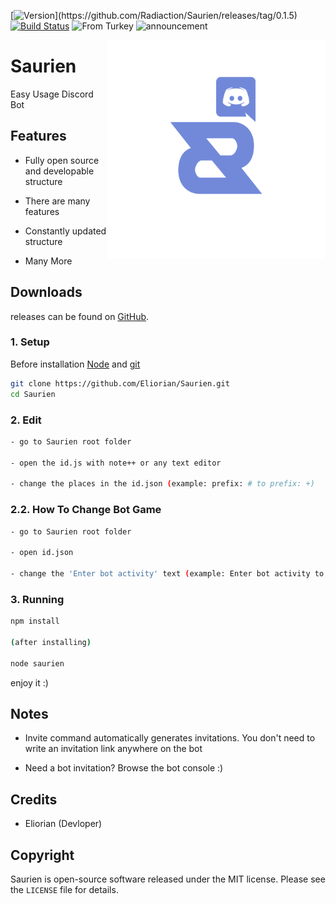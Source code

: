 [![Version](https://img.shields.io/badge/Version-0.1.5%20R10%20(Fixed%20version%20of%200.1.4)-yellow)](https://github.com/Radiaction/Saurien/releases/tag/0.1.5)
[![Build Status](https://travis-ci.org/Radiaction/Saurien.svg?branch=master)](https://travis-ci.org/Radiaction/Saurien)
![From Turkey](https://img.shields.io/badge/from-Turkey-red.svg)
![announcement](https://img.shields.io/badge/announcement-New%20music%20commands%20comming!-orange)


<img align="right" alt="Saurien" width="350" src="./data/logo/logo.png">

# Saurien

Easy Usage Discord Bot

## Features
- Fully open source and developable structure

- There are many features

- Constantly updated structure

- Many More

## Downloads
releases can be found on [GitHub](https://github.com/Radiaction/Saurien/releases).

### 1. Setup
Before installation [Node](https://nodejs.org/en/download) and [git](https://git-scm.com/downloads)

```sh
git clone https://github.com/Eliorian/Saurien.git
cd Saurien
```

### 2. Edit

```sh
- go to Saurien root folder

- open the id.js with note++ or any text editor

- change the places in the id.json (example: prefix: # to prefix: +)
```

### 2.2. How To Change Bot Game

```sh
- go to Saurien root folder

- open id.json

- change the 'Enter bot activity' text (example: Enter bot activity to Im Online)
```

### 3. Running

```sh
npm install

(after installing)

node saurien
```

enjoy it :)

## Notes

* Invite command automatically generates invitations. You don't need to write an invitation link anywhere on the bot

* Need a bot invitation? Browse the bot console :)

## Credits

 * Eliorian (Devloper)

## Copyright

Saurien is open-source software released under the MIT license. Please see
the `LICENSE` file for details.
